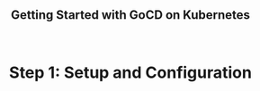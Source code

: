 <html>
    <body>
    <div style="text-align:center;" class="my-block">
    <br>
    <br>
    <br>
    <br>
        <h2>Getting Started with GoCD on Kubernetes</h2>
    <br>
       <h1>Step 1: Setup and Configuration</h1>
    </div>
    </body>
</html>
